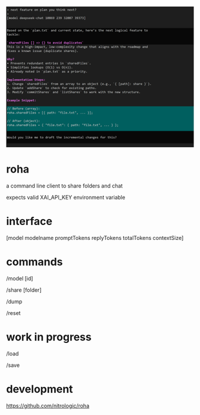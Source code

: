![roha session](media/roha3.png)

# roha

a command line client to share folders and chat

expects valid XAI_API_KEY environment variable

# interface

[model modelname promptTokens replyTokens totalTokens contextSize]

# commands

/model [id]

/share [folder]

/dump

/reset

# work in progress

/load

/save

# development

https://github.com/nitrologic/roha
